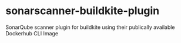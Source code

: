 # sonarscanner-buildkite-plugin
SonarQube scanner plugin for buildkite using their publically available Dockerhub CLI Image
